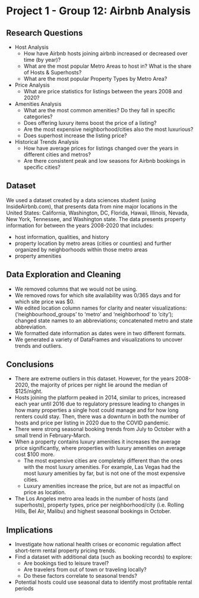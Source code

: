 # Project 1 - Group 12: Airbnb Analysis

## Research Questions
- Host Analysis
  - How have Airbnb hosts joining airbnb increased or decreased over time (by year)?
  - What are the most popular Metro Areas to host in? What is the share of Hosts & Superhosts?
  - What are the most popular Property Types by Metro Area?
- Price Analysis
  - What are price statistics for listings between the years 2008 and 2020?
- Amenities Analysis
  - What are the most common amenities? Do they fall in specific categories?
  - Does offering luxury items boost the price of a listing?
  - Are the most expensive neighborhood/cities also the most luxurious?
  - Does superhost increase the listing price?
- Historical Trends Analysis
  - How have average prices for listings changed over the years in different cities and metros?
  - Are there consistent peak and low seasons for Airbnb bookings in specific cities?
 

## Dataset
We used a dataset created by a data sciences student (using InsideAirbnb.com), that presents data from nine major locations in the United States: California, Washington, DC, Florida, Hawaii, Illinois, Nevada, New York, Tennessee, and Washington state. The data presents property information for between the years 2008-2020 that includes:
- host information, qualities, and history
- property location by metro areas (cities or counties) and further organized by neighborhoods within those metro areas
- property amenities

## Data Exploration and Cleaning

- We removed columns that we would not be using.
- We removed rows for which site availability was 0/365 days and for which site price was $0.
- We edited location column names for clarity and neater visualizations: (‘neighbourhood_groups’ to ‘metro’ and ‘neighborhood’ to ‘city’); changed state names to an abbreviations; concatenated metro and state abbreviation.
- We formatted date information as dates were in two different formats.
- We generated a variety of DataFrames and visualizations to uncover trends and outliers.

## Conclusions
- There are extreme outliers in this dataset. However, for the years 2008-2020, the majority of prices per night lie around the median of $125/night.
- Hosts joining the platform peaked in 2014, similar to prices, increased each year until 2016 due to regulatory pressure leading to changes in how many properties a single host could manage and for how long renters could stay. Then, there was a downturn in both the number of hosts and price per listing in 2020 due to the COVID pandemic.
- There were strong seasonal booking trends from July to October with a small trend in February-March.
- When a property contains luxury amenities it increases the average price significantly, where properties with luxury amenities on average cost $100 more.
  - The most expensive cities are completely different than the ones with the most luxury amenities. For example, Las Vegas had the most luxury amenities by far, but is not one of the most expensive cities.
  - Luxury amenities increase the price, but are not as impactful on price as location.
- The Los Angeles metro area leads in the number of hosts (and superhosts), property types, price per neighborhood/city (i.e. Rolling Hills, Bel Air, Malibu) and highest seasonal bookings in October.

## Implications
- Investigate how national health crises or economic regulation affect short-term rental property pricing trends.
- Find a dataset with additional data (such as booking records) to explore:
  - Are bookings tied to leisure travel?
  - Are travelers from out of town or traveling locally?
  - Do these factors correlate to seasonal trends?
- Potential hosts could use seasonal data to identify most profitable rental periods


